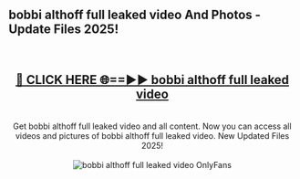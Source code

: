 <h2>bobbi althoff full leaked video And Photos - Update Files 2025!</h2>
<br>
<div align="center">
<h2><a href="https://linkcuts.com/hfmhzwbr" rel="nofollow">🔴 CLICK HERE 🌐==►► bobbi althoff full leaked video</a></h2>
<br>
Get bobbi althoff full leaked video and all content. Now you can access all videos and pictures of bobbi althoff full leaked video. New Updated Files 2025!
<br>
<br>
<a href="https://linkcuts.com/hfmhzwbr" rel="nofollow" data-target="animated-image.originalLink"><img src="https://i.ibb.co.com/WyWwxjT/player-gif2.gif" alt="bobbi althoff full leaked video OnlyFans" style="max-width: 100%; display: inline-block;" data-target="animated-image.originalImage"></a>
</div>
<br>